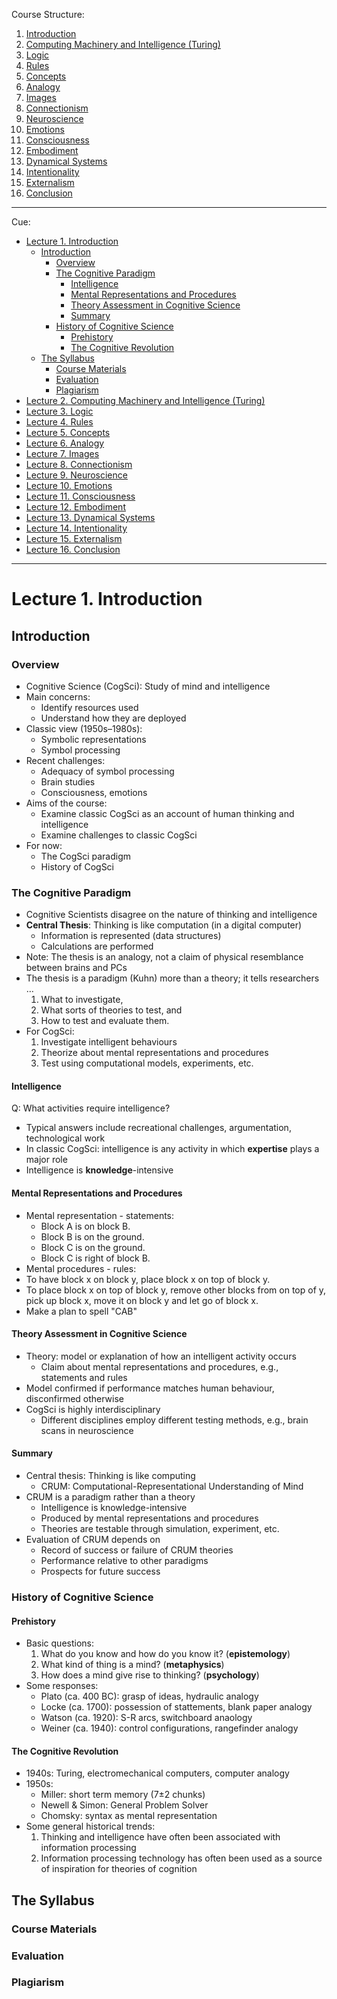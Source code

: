 Course Structure:
  1. [Introduction](#module1)
  2. [Computing Machinery and Intelligence (Turing)](#module2)
  3. [Logic](#module3)
  4. [Rules](#module4)
  5. [Concepts](#module5)
  6. [Analogy](#module6)
  7. [Images](#module7)
  8. [Connectionism](#module8)
  9. [Neuroscience](#module9)
  10. [Emotions](#module10)
  11. [Consciousness](#module11)
  12. [Embodiment](#module12)
  13. [Dynamical Systems](#module13)
  14. [Intentionality](#module14)
  15. [Externalism](#module15)
  16. [Conclusion](#module16)

----------

Cue:

- <a id="module1"></a>[Lecture 1. Introduction](#1)
  - [Introduction](#1A)
    - [Overview](#1A1)
    - [The Cognitive Paradigm](#1A2)
      - [Intelligence](#1A2a)
      - [Mental Representations and Procedures](#1A2b)
      - [Theory Assessment in Cognitive Science](#1A2c)
      - [Summary](#1A2d)
    - [History of Cognitive Science](#1A3)
      - [Prehistory](#1A3a)
      - [The Cognitive Revolution](#1A3b)
  - [The Syllabus](#1B)
    - [Course Materials](#1B1)
    - [Evaluation](#1B2)
    - [Plagiarism](#1B3)
- <a id="module2"></a>[Lecture 2. Computing Machinery and Intelligence (Turing)](#2)
- <a id="module3"></a>[Lecture 3. Logic](#3)
- <a id="module4"></a>[Lecture 4. Rules](#4)
- <a id="module5"></a>[Lecture 5. Concepts](#5)
- <a id="module6"></a>[Lecture 6. Analogy](#6)
- <a id="module7"></a>[Lecture 7. Images](#7)
- <a id="module8"></a>[Lecture 8. Connectionism](#8)
- <a id="module9"></a>[Lecture 9. Neuroscience](#9)
- <a id="module10"></a>[Lecture 10. Emotions](#10)
- <a id="module11"></a>[Lecture 11. Consciousness](#11)
- <a id="module12"></a>[Lecture 12. Embodiment](#12)
- <a id="module13"></a>[Lecture 13. Dynamical Systems](#13)
- <a id="module14"></a>[Lecture 14. Intentionality](#14)
- <a id="module15"></a>[Lecture 15. Externalism](#15)
- <a id="module16"></a>[Lecture 16. Conclusion](#16)

----------

# <a id="1"></a>Lecture 1. Introduction

## <a id="1A"></a>Introduction

### <a id="1A1"></a>Overview

- Cognitive Science (CogSci): Study of mind and intelligence
- Main concerns:
  - Identify resources used
  - Understand how they are deployed
- Classic view (1950s–1980s):
  - Symbolic representations
  - Symbol processing
- Recent challenges:
  - Adequacy of symbol processing
  - Brain studies
  - Consciousness, emotions
- Aims of the course:
  - Examine classic CogSci as an account of human thinking and intelligence
  - Examine challenges to classic CogSci
- For now:
  - The CogSci paradigm
  - History of CogSci

### <a id="1A2"></a>The Cognitive Paradigm

- Cognitive Scientists disagree on the nature of thinking and intelligence
- **Central Thesis**: Thinking is like computation (in a digital computer)
  - Information is represented (data structures)
  - Calculations are performed
- Note: The thesis is an analogy, not a claim of physical resemblance between brains and PCs
- The thesis is a paradigm (Kuhn) more than a theory; it tells researchers …
  1. What to investigate,
  2. What sorts of theories to test, and
  3. How to test and evaluate them.
- For CogSci:
  1. Investigate intelligent behaviours
  2. Theorize about mental representations and procedures
  3. Test using computational models, experiments, etc.

#### <a id="1A2a"></a>Intelligence

Q: What activities require intelligence?
- Typical answers include recreational challenges, argumentation, technological work
- In classic CogSci: intelligence is any activity in which **expertise** plays a major role
- Intelligence is **knowledge**-intensive

#### <a id="1A2b"></a>Mental Representations and Procedures

- Mental representation - statements:
  - Block A is on block B.
  - Block B is on the ground.
  - Block C is on the ground.
  - Block C is right of block B.
- Mental procedures - rules:
- To have block x on block y, place block x on top of block y.
- To place block x on top of block y, remove other blocks from on top of y, pick up block x, move it on block y and let go of block x.
- Make a plan to spell "CAB"

#### <a id="1A2c"></a>Theory Assessment in Cognitive Science

- Theory: model or explanation of how an intelligent activity occurs
  - Claim about mental representations and procedures, e.g., statements and rules
- Model confirmed if performance matches human behaviour, disconfirmed otherwise
- CogSci is highly interdisciplinary
  - Different disciplines employ different testing methods, e.g., brain scans in neuroscience

#### <a id="1A2d"></a>Summary

- Central thesis: Thinking is like computing
  - CRUM: Computational-Representational Understanding of Mind
- CRUM is a paradigm rather than a theory
  - Intelligence is knowledge-intensive
  - Produced by mental representations and procedures
  - Theories are testable through simulation, experiment, etc.
- Evaluation of CRUM depends on
  - Record of success or failure of CRUM theories
  - Performance relative to other paradigms
  - Prospects for future success

### <a id="1A3"></a>History of Cognitive Science

#### <a id="1A3a"></a>Prehistory

- Basic questions:
  1. What do you know and how do you know it? (**epistemology**)
  2. What kind of thing is a mind? (**metaphysics**)
  3. How does a mind give rise to thinking? (**psychology**)
- Some responses:
  - Plato (ca. 400 BC): grasp of ideas, hydraulic analogy
  - Locke (ca. 1700): possession of stattements, blank paper analogy
  - Watson (ca. 1920): S-R arcs, switchboard anaology
  - Weiner (ca. 1940): control configurations, rangefinder analogy

#### <a id="1A3b"></a>The Cognitive Revolution

- 1940s: Turing, electromechanical computers, computer analogy
- 1950s:
  - Miller: short term memory (7&plusmn;2 chunks)
  - Newell & Simon: General Problem Solver
  - Chomsky: syntax as mental representation
- Some general historical trends:
  1. Thinking and intelligence have often been associated with information processing
  2. Information processing technology has often been used as a source of inspiration for theories of cognition

## <a id="1B"></a>The Syllabus

### <a id="1B1"></a>Course Materials

### <a id="1B2"></a>Evaluation

### <a id="1B3"></a>Plagiarism

